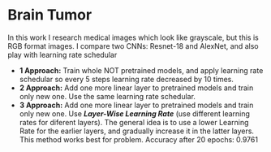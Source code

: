 # Brain Tumor

In this work I research medical images which look like grayscale, but this is RGB format images. I compare two CNNs: Resnet-18 and AlexNet, and also play with learning rate schedular
- **1 Approach:** Train whole NOT pretrained models, and apply learning rate schedular so every 5 steps learning rate decreased by 10 times.
- **2 Approach:** Add one more linear layer to pretrained models and train only new one. Use the same learning rate schedular. 
- **3 Approach:** Add one more linear layer to pretrained models and train only new one. Use ***Layer-Wise Learning Rate*** (use different learning rates for diferent layers). The general idea is to use a lower Learning Rate for the earlier layers, and gradually increase it in the latter layers. This method works best for problem. Accuracy after 20 epochs: 0.9761

